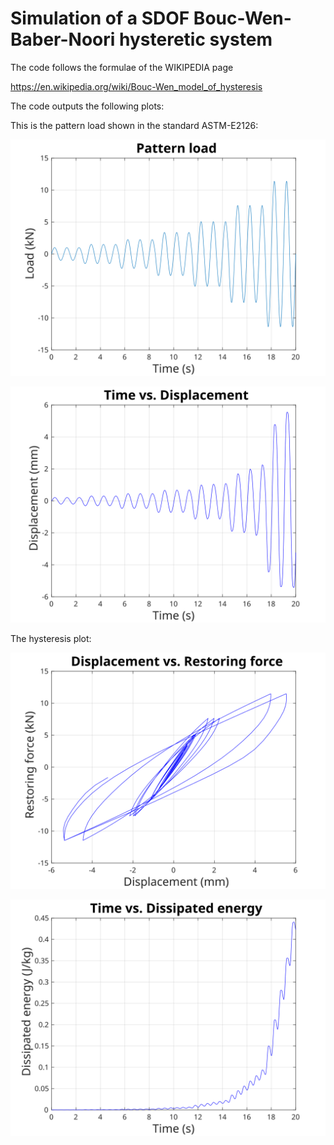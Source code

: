  # Simulation of a SDOF Bouc-Wen-Baber-Noori hysteretic system
 
 The code follows the formulae of the WIKIPEDIA page
 
 https://en.wikipedia.org/wiki/Bouc-Wen_model_of_hysteresis

The code outputs the following plots:

This is the pattern load shown in the standard ASTM-E2126:

![](figs/time_vs_load.svg)



![](figs/time_vs_displ.svg)



The hysteresis plot:

![](figs/displ_vs_restoring_force.svg)



![](figs/time_vs_dissipated_energy.svg)
